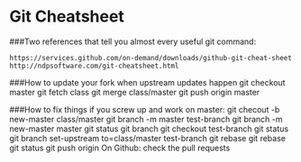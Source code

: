 # Git Cheatsheet

###Two references that tell you almost every useful git command:

    https://services.github.com/on-demand/downloads/github-git-cheat-sheet
    http://ndpsoftware.com/git-cheatsheet.html

###How to update your fork when upstream updates happen
    git checkout master
    git fetch class
    git merge class/master
    git push origin master

###How to fix things if you screw up and work on master:
    git checout -b new-master class/master
    git branch -m master test-branch
    git branch -m new-master master
    git status
    git branch
    git checkout test-branch
    git status
    git branch set-upstream to=class/master test-branch
    git rebase
    git rebase
    git status
    git push origin <name of current branch>
    On Github: check the pull requests
